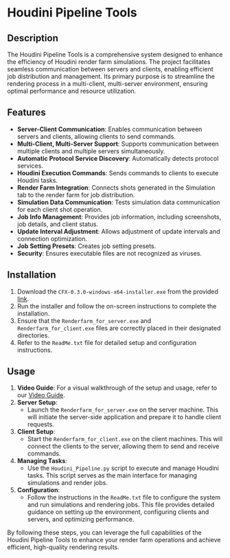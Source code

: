 # Houdini Pipeline Tools

## Description
The Houdini Pipeline Tools is a comprehensive system designed to enhance the efficiency of Houdini render farm simulations. The project facilitates seamless communication between servers and clients, enabling efficient job distribution and management. Its primary purpose is to streamline the rendering process in a multi-client, multi-server environment, ensuring optimal performance and resource utilization.

## Features
- **Server-Client Communication**: Enables communication between servers and clients, allowing clients to send commands.
- **Multi-Client, Multi-Server Support**: Supports communication between multiple clients and multiple servers simultaneously.
- **Automatic Protocol Service Discovery**: Automatically detects protocol services.
- **Houdini Execution Commands**: Sends commands to clients to execute Houdini tasks.
- **Render Farm Integration**: Connects shots generated in the Simulation tab to the render farm for job distribution.
- **Simulation Data Communication**: Tests simulation data communication for each client shot operation.
- **Job Info Management**: Provides job information, including screenshots, job details, and client status.
- **Update Interval Adjustment**: Allows adjustment of update intervals and connection optimization.
- **Job Setting Presets**: Creates job setting presets.
- **Security**: Ensures executable files are not recognized as viruses.

## Installation
1. Download the `CFX-0.3.0-windows-x64-installer.exe` from the provided [link](https://drive.google.com/file/d/1y1QsCIUnAiqGioF4b7N3lXAXcjLEskfL/view?usp=sharing).
2. Run the installer and follow the on-screen instructions to complete the installation.
3. Ensure that the `Renderfarm_for_server.exe` and `Renderfarm_for_client.exe` files are correctly placed in their designated directories.
4. Refer to the `ReadMe.txt` file for detailed setup and configuration instructions.

## Usage
1. **Video Guide**: For a visual walkthrough of the setup and usage, refer to our [Video Guide](https://youtu.be/wmjQcO7WsDw).
2. **Server Setup**:
   - Launch the `Renderfarm_for_server.exe` on the server machine. This will initiate the server-side application and prepare it to handle client requests.
3. **Client Setup**:
   - Start the `Renderfarm_for_client.exe` on the client machines. This will connect the clients to the server, allowing them to send and receive commands.
4. **Managing Tasks**:
   - Use the `Houdini_Pipeline.py` script to execute and manage Houdini tasks. This script serves as the main interface for managing simulations and render jobs.
5. **Configuration**:
   - Follow the instructions in the `ReadMe.txt` file to configure the system and run simulations and rendering jobs. This file provides detailed guidance on setting up the environment, configuring clients and servers, and optimizing performance.

By following these steps, you can leverage the full capabilities of the Houdini Pipeline Tools to enhance your render farm operations and achieve efficient, high-quality rendering results.
